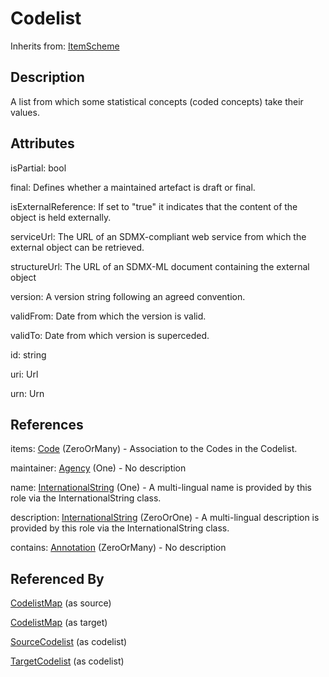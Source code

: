 
# Codelist

Inherits from: [ItemScheme](../Base/ItemScheme.md)



## Description

A list from which some statistical concepts (coded concepts) take their values.


## Attributes

isPartial: bool

final: Defines whether a maintained artefact is draft or final.

isExternalReference: If set to "true" it indicates that the content of the object is held externally. 

serviceUrl: The URL of an SDMX-compliant web service from which the external object can be retrieved.

structureUrl: The URL of an SDMX-ML document containing the external object

version: A version string following an agreed convention.

validFrom: Date from which the version is valid.

validTo: Date from which version is superceded.

id: string

uri: Url

urn: Urn



## References

items: [Code](Code.md) (ZeroOrMany) - Association to the Codes in the Codelist.

maintainer: [Agency](../OrganisationSchemes/Agency.md) (One) - No description

name: [InternationalString](../Base/InternationalString.md) (One) - A multi-lingual name is provided by this role via the InternationalString class.

description: [InternationalString](../Base/InternationalString.md) (ZeroOrOne) - A multi-lingual description is provided by this role via the InternationalString class.

contains: [Annotation](../Base/Annotation.md) (ZeroOrMany) - No description



## Referenced By

[CodelistMap](../ItemSchemeMaps/CodelistMap.md) (as source)

[CodelistMap](../ItemSchemeMaps/CodelistMap.md) (as target)

[SourceCodelist](../HybridCodelistMap/SourceCodelist.md) (as codelist)

[TargetCodelist](../HybridCodelistMap/TargetCodelist.md) (as codelist)


